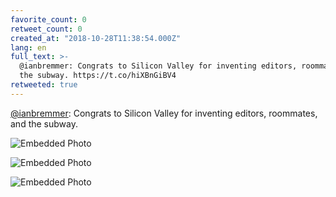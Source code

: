 ```yaml
---
favorite_count: 0
retweet_count: 0
created_at: "2018-10-28T11:38:54.000Z"
lang: en
full_text: >-
  @ianbremmer: Congrats to Silicon Valley for inventing editors, roommates, and
  the subway. https://t.co/hiXBnGiBV4
retweeted: true
---
```


[@ianbremmer](https://twitter.com/ianbremmer): Congrats to Silicon Valley for
inventing editors, roommates, and the subway.

<div class="gallery gallery-3">

![Embedded Photo](https://twitter-media-coderbyheart.s3.eu-north-1.amazonaws.com/1056510615995514880-DqdLHElX0AY5SZ-.jpg)

![Embedded Photo](https://twitter-media-coderbyheart.s3.eu-north-1.amazonaws.com/1056510615995514880-DqdLHEpXgAELyRx.jpg)

![Embedded Photo](https://twitter-media-coderbyheart.s3.eu-north-1.amazonaws.com/1056510615995514880-DqdLItmW4AAMCgb.jpg)

</div>
